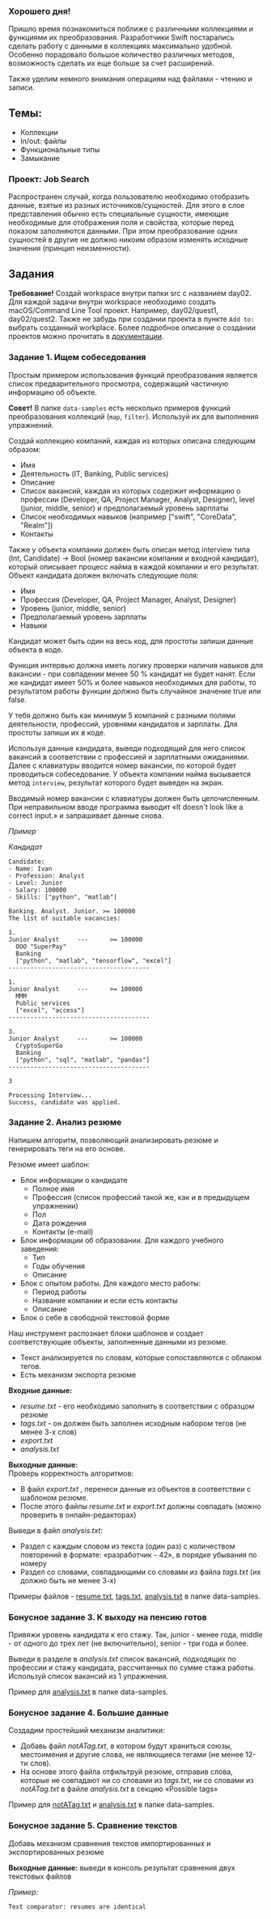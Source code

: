 ### Хорошего дня!  

Пришло время познакомиться поближе с различными коллекциями и функциями их преобразования. 
Разработчики Swift постарались сделать работу с данными в коллекциях максимально удобной. 
Особенно порадовало большое количество различных методов, возможность сделать их еще больше за счет расширений. 

Также уделим немного внимания операциям над файлами - чтению и записи.

## Темы:
- Коллекции
- In/out: файлы
- Функциональные типы
- Замыкание

### Проект: Job Search

Распространен случай, когда пользователю необходимо отобразить данные, взятые из разных источников/сущностей. 
Для этого в слое представления обычно есть специальные сущности, имеющие необходимые для отображения поля и свойства,
которые перед показом заполняются данными. При этом преобразование одних сущностей в другие не должно никоим образом изменять исходные значения (принцип неизменности).

## Задания

**Требование!** Создай workspace внутри папки src с названием day02.
Для каждой задачи внутри workspace необходимо создать macOS/Command Line Tool проект. Например, day02/quest1, day02/quest2.
Также не забудь при создании проекта в пункте `Add to:` выбрать созданный workplace.
Более подробное описание о создании проектов можно прочитать в [документации](https://www.swift.org/getting-started/).

### Задание 1. Ищем собеседования
Простым примером использования функций преобразования является список предварительного просмотра, содержащий частичную информацию об объекте. 

**Совет!** В папке `data-samples` есть несколько примеров функций преобразования коллекций (`map`, `filter`). Используй их для выполнения упражнений.

Создай коллекцию компаний, каждая из которых описана следующим образом:
- Имя
- Деятельность (IT, Banking, Public services)
- Описание
- Список вакансий, каждая из которых содержит информацию о профессии (Developer, QA, Project Manager, Analyst, Designer), level (junior, middle, senior) и предполагаемый уровень зарплаты
- Список необходимых навыков (например ["swift", "CoreData", "Realm"])
- Контакты

Также у объекта компании должен быть описан метод interview типа (Int, Candidate) -> Bool (номер вакансии компании и входной кандидат), 
который описывает процесс найма в каждой компании и его результат. 
Объект кандидата должен включать следующие поля:
- Имя
- Профессия (Developer, QA, Project Manager, Analyst, Designer)
- Уровень (junior, middle, senior)
- Предполагаемый уровень зарплаты
- Навыки

Кандидат может быть один на весь код, для простоты запиши данные объекта в коде. 

Функция интервью должна иметь логику проверки наличия навыков для вакансии - при совпадении менее 50 % кандидат не будет нанят. 
Если же кандидат имеет 50% и более навыков необходимых для работы, то результатом работы функции должно быть случайное значение true или false.

У тебя должно быть как минимум 5 компаний с разными полями деятельности, профессий, уровнями кандидатов и зарплаты.
Для простоты запиши их в коде.

Используя данные кандидата, выведи подходящий для него список вакансий в соответствии с профессией и зарплатными ожиданиями. 
Далее с клавиатуры вводится номер вакансии, по которой будет проводиться собеседование. 
У объекта компании найма вызывается метод `interview`, результат которого будет выведен на экран.

Вводимый номер вакансии с клавиатуры должен быть целочисленным. 
При неправильном вводе программа выводит «It doesn't look like a correct input.» и запрашивает данные снова.

_Пример_

_Кандидат_
```
Candidate:
- Name: Ivan
- Profession: Analyst
- Level: Junior
- Salary: 100000
- Skills: ["python", "matlab"]
```
```
Banking. Analyst. Junior. >= 100000
The list of suitable vacancies:

1.
Junior Analyst     ---      >= 100000
  OOO "SuperPay"
  Banking
  ["python", "matlab", "tensorflow", "excel"]
---------------------------------------

1. 
Junior Analyst     ---      >= 100000
  MMM
  Public services
  ["excel", "access"]
---------------------------------------

3.
Junior Analyst     ---      >= 100000
  CryptoSuperGo
  Banking
  ["python", "sql", "matlab", "pandas"]
---------------------------------------

3

Processing Interview...
Success, candidate was applied.
```

### Задание 2. Анализ резюме
Напишем алгоритм, позволяющий анализировать резюме и генерировать теги на его основе.

Резюме имеет шаблон:
- Блок информации о кандидате
  - Полное имя
  - Профессия (список профессий такой же, как и в предыдущем упражнении)
  - Пол
  - Дата рождения
  - Контакты (e-mail)
- Блок информации об образовании. Для каждого учебного заведения:
    - Тип
    - Годы обучения
    - Описание
- Блок с опытом работы. Для каждого место работы:
    - Период работы
    - Название компании и если есть контакты
    - Описание
- Блок о себе в свободной текстовой форме

Наш инструмент распознает блоки шаблонов и создает соответствующие объекты, заполненные данными из резюме.
- Текст анализируется по словам, которые сопоставляются с облаком тегов.
- Есть механизм экспорта резюме
  
**Входные данные:**   
  - _resume.txt_ - его необходимо заполнить в соответствии с образцом резюме
  - _tags.txt_ - он должен быть заполнен исходным набором тегов (не менее 3-х слов)
  - _export.txt_
  - _analysis.txt_

**Выходные данные:**  
Проверь корректность алгоритмов: 
- В файл _export.txt_ , перенеси данные из объектов в соответствии с шаблоном резюме. 
- После этого файлы _resume.txt_ и _export.txt_ должны совпадать (можно проверить в онлайн-редакторах) 

Выведи в файл  _analysis.txt_:
- Раздел с каждым словом из текста (один раз) с количеством повторений в формате: «разработчик - 42», в порядке убывания по номеру
- Раздел со словами, совпадающими со словами из файла _tags.txt_ (их должно быть не менее 3-х)

Примеры файлов - [resume.txt](data-samples/resume.txt), [tags.txt](data-samples/tags.txt), [analysis.txt](data-samples/analysis.txt) в папке data-samples.

### Бонусное задание 3. К выходу на пенсию готов
Привяжи уровень кандидата к его стажу. Так, junior - менее года, middle - от одного до трех лет (не включительно), senior - три года и более.

Выведи в разделе в _analysis.txt_ список вакансий, подходящих по профессии и стажу кандидата, рассчитанных по сумме стажа работы. Используй список вакансий из 1 упражнения.

Пример для [analysis.txt](data-samples/analysis.txt) в папке data-samples.

### Бонусное задание 4. Большие данные
Создадим простейший механизм аналитики:
- Добавь файл _notATag.txt_, в котором будут храниться союзы, местоимения и другие слова, не являющиеся тегами (не менее 12-ти слов).
- На основе этого файла отфильтруй резюме, отправив слова, которые не совпадают ни со словами из _tags.txt_, ни со словами из _notATag.txt_ в файле _analysis.txt_  в секцию «Possible tags»

Пример для [notATag.txt](data-samples/notATag.txt) и [analysis.txt](data-samples/analysis.txt) в папке data-samples.

### Бонусное задание 5. Сравнение текстов
Добавь механизм сравнения текстов импортированных и экспортированных резюме

**Выходные данные:** выведи в консоль результат сравнения двух текстовых файлов

_Пример:_
```
Text comparator: resumes are identical
```
